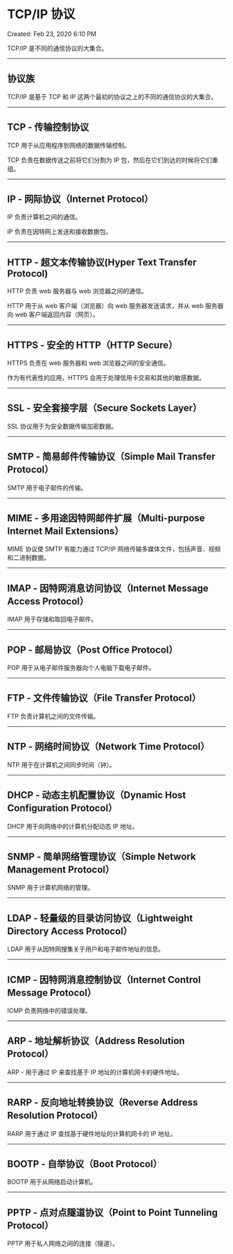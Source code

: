 # TCP/IP 协议

Created: Feb 23, 2020 6:10 PM

TCP/IP 是不同的通信协议的大集合。

---

## 协议族

TCP/IP 是基于 TCP 和 IP 这两个最初的协议之上的不同的通信协议的大集合。

---

## TCP - 传输控制协议

TCP 用于从应用程序到网络的数据传输控制。

TCP 负责在数据传送之前将它们分割为 IP 包，然后在它们到达的时候将它们重组。

---

## IP - 网际协议（Internet Protocol）

IP 负责计算机之间的通信。

IP 负责在因特网上发送和接收数据包。

---

## HTTP - 超文本传输协议(Hyper Text Transfer Protocol)

HTTP 负责 web 服务器与 web 浏览器之间的通信。

HTTP 用于从 web 客户端（浏览器）向 web 服务器发送请求，并从 web 服务器向 web 客户端返回内容（网页）。

---

## HTTPS - 安全的 HTTP（HTTP Secure）

HTTPS 负责在 web 服务器和 web 浏览器之间的安全通信。

作为有代表性的应用，HTTPS 会用于处理信用卡交易和其他的敏感数据。

---

## SSL - 安全套接字层（Secure Sockets Layer）

SSL 协议用于为安全数据传输加密数据。

---

## SMTP - 简易邮件传输协议（Simple Mail Transfer Protocol）

SMTP 用于电子邮件的传输。

---

## MIME - 多用途因特网邮件扩展（Multi-purpose Internet Mail Extensions）

MIME 协议使 SMTP 有能力通过 TCP/IP 网络传输多媒体文件，包括声音、视频和二进制数据。

---

## IMAP - 因特网消息访问协议（Internet Message Access Protocol）

IMAP 用于存储和取回电子邮件。

---

## POP - 邮局协议（Post Office Protocol）

POP 用于从电子邮件服务器向个人电脑下载电子邮件。

---

## FTP - 文件传输协议（File Transfer Protocol）

FTP 负责计算机之间的文件传输。

---

## NTP - 网络时间协议（Network Time Protocol）

NTP 用于在计算机之间同步时间（钟）。

---

## DHCP - 动态主机配置协议（Dynamic Host Configuration Protocol）

DHCP 用于向网络中的计算机分配动态 IP 地址。

---

## SNMP - 简单网络管理协议（Simple Network Management Protocol）

SNMP 用于计算机网络的管理。

---

## LDAP - 轻量级的目录访问协议（Lightweight Directory Access Protocol）

LDAP 用于从因特网搜集关于用户和电子邮件地址的信息。

---

## ICMP - 因特网消息控制协议（Internet Control Message Protocol）

ICMP 负责网络中的错误处理。

---

## ARP - 地址解析协议（Address Resolution Protocol）

ARP - 用于通过 IP 来查找基于 IP 地址的计算机网卡的硬件地址。

---

## RARP - 反向地址转换协议（Reverse Address Resolution Protocol）

RARP 用于通过 IP 查找基于硬件地址的计算机网卡的 IP 地址。

---

## BOOTP - 自举协议（Boot Protocol）

BOOTP 用于从网络启动计算机。

---

## PPTP - 点对点隧道协议（Point to Point Tunneling Protocol）

PPTP 用于私人网络之间的连接（隧道）。